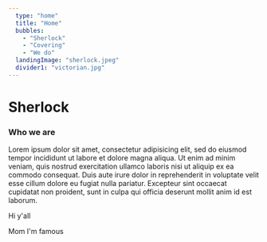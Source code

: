 ```yaml
---
  type: "home"
  title: "Home"
  bubbles:
    - "Sherlock"
    - "Covering"
    - "We do"
  landingImage: "sherlock.jpeg"
  divider1: "victorian.jpg"
---
```


# Sherlock
### Who we are
Lorem ipsum dolor sit amet, consectetur adipisicing elit, sed do eiusmod tempor incididunt ut labore et dolore magna aliqua. Ut enim ad minim veniam, quis nostrud exercitation ullamco laboris nisi ut aliquip ex ea commodo consequat. Duis aute irure dolor in reprehenderit in voluptate velit esse cillum dolore eu fugiat nulla pariatur. Excepteur sint occaecat cupidatat non proident, sunt in culpa qui officia deserunt mollit anim id est laborum.


Hi y'all

Mom I'm famous